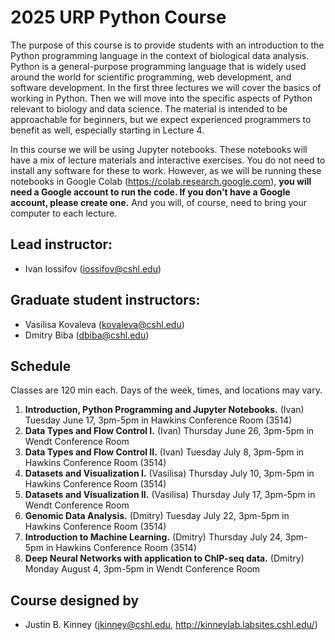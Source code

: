 # 2025 URP Python Course
The purpose of this course is to provide students with an introduction to the Python programming language in the context of biological data analysis. Python is a general-purpose programming language that is widely used around the world for scientific programming, web development, and software development. In the first three lectures we will cover the basics of working in Python. Then we will move into the specific aspects of Python relevant to biology and data science. The material is intended to be approachable for beginners, but we expect experienced programmers to benefit as well, especially starting in Lecture 4. 

In this course we will be using Jupyter notebooks. These notebooks will have a mix of lecture materials and interactive exercises. You do not need to install any software for these to work. However, as we will be running these notebooks in Google Colab (https://colab.research.google.com), **you will need a Google account to run the code.  If you don't have a Google account, please create one.** And you will, of course, need to bring your computer to each lecture. 

## Lead instructor:
- Ivan Iossifov (iossifov@cshl.edu)
  
## Graduate student instructors:
- Vasilisa Kovaleva (kovaleva@cshl.edu)
- Dmitry Biba (dbiba@cshl.edu)


## Schedule
Classes are 120 min each. Days of the week, times, and locations may vary. 
 
1. **Introduction, Python Programming and Jupyter Notebooks.** (Ivan) Tuesday June 17, 3pm-5pm in Hawkins Conference Room (3514)
2. **Data Types and Flow Control I.** (Ivan) Thursday June 26, 3pm-5pm in Wendt Conference Room
3. **Data Types and Flow Control II.** (Ivan) Tuesday July 8, 3pm-5pm in Hawkins Conference Room (3514)
4. **Datasets and Visualization I.** (Vasilisa) Thursday July 10, 3pm-5pm in Hawkins Conference Room (3514)
5. **Datasets and Visualization II.** (Vasilisa) Thursday July 17, 3pm-5pm in Wendt Conference Room
6. **Genomic Data Analysis.** (Dmitry) Tuesday July 22, 3pm-5pm in Hawkins Conference Room (3514)
7. **Introduction to Machine Learning.** (Dmitry)  Thursday July 24, 3pm-5pm in Hawkins Conference Room (3514)
8. **Deep Neural Networks with application to ChIP-seq data.** (Dmitry) Monday August 4, 3pm-5pm in Wendt Conference Room

## Course designed by
- Justin B. Kinney (jkinney@cshl.edu, http://kinneylab.labsites.cshl.edu/)


